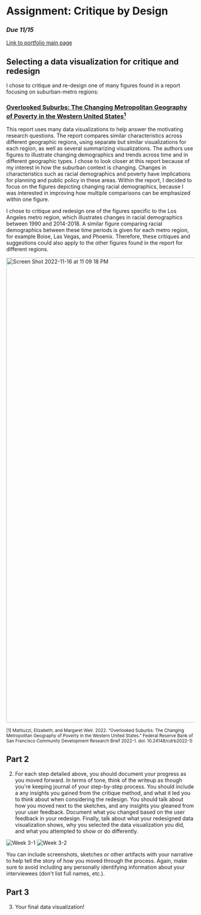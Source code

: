 # Assignment: Critique by Design
### *Due 11/15*
[Link to portfolio main page](/README.md)

## Selecting a data visualization for critique and redesign

I chose to critique and re-design one of many figures found in a report focusing on suburban-metro regions:
### [Overlooked Suburbs: The Changing Metropolitan Geography of Poverty in the Western United States<sup>1</sup>](https://www.frbsf.org/community-development/publications/community-development-research-briefs/2022/january/overlooked-suburbs-changing-metropolitan-geography-of-poverty-western-us/)

This report uses many data visualizations to help answer the motivating research questions. The report compares similar characteristics across different geographic regions, using separate but similar visualizations for each region, as well as several summarizing visualizations. The authors use figures to illustrate changing demographics and trends across time and in different geographic types. I chose to look closer at this report because of my interest in how the suburban context is changing. Changes in characteristics such as racial demographics and poverty have implications for planning and public policy in these areas. Within the report, I decided to focus on the figures depicting changing racial demographics, because I was interested in improving how multiple comparisons can be emphasized within one figure.

I chose to critique and redesign one of the figures specific to the Los Angeles metro region, which illustrates changes in racial demographics between 1990 and 2014-2018. A similar figure comparing racial demographics between these time periods is given for each metro region, for example Boise, Las Vegas, and Phoenix. Therefore, these critiques and suggestions could also apply to the other figures found in the report for different regions. 

<img width="1241" alt="Screen Shot 2022-11-16 at 11 09 18 PM" src="https://user-images.githubusercontent.com/117120584/202353774-3bbaf65e-ff22-4952-b17b-239601834737.png">

<sub> [1] Mattiuzzi, Elizabeth, and Margaret Weir. 2022. “Overlooked Suburbs: The Changing Metropolitan Geography of Poverty in the Western United States.” Federal Reserve Bank of San Francisco Community Development Research Brief 2022-1. doi: 10.24148/cdrb2022-1)</sub>

## Part 2
2. For each step detailed above, you should document your progress as you moved forward.  In terms of tone, think of the writeup as though you're keeping journal of your step-by-step process.   You should include a any insights you gained from the critique method, and what it led you to think about when considering the redesign.  You should talk about how you moved next to the sketches, and any insights you gleaned from your user feedback.  Document what you changed based on the user feedback in your redesign.  Finally, talk about what your redesigned data visualization shows, why you selected the data visualization you did, and what you attempted to show or do differently. 


![Week 3-1](https://user-images.githubusercontent.com/117120584/202338332-aa1cc17c-22be-4f32-9b30-db1ba73cbdbb.jpg)
![Week 3-2](https://user-images.githubusercontent.com/117120584/202338731-6c830929-31bc-4fc0-a1b7-96a123e1f320.jpg)




You can include screenshots, sketches or other artifacts with your narrative to help tell the story of how you moved through the process.  Again, make sure to avoid including any personally identifying information about your interviewees (don't list full names, etc.). 

## Part 3
3.  Your final data visualization!
<div class="flourish-embed flourish-chart" data-src="visualisation/11849793"><script src="https://public.flourish.studio/resources/embed.js"></script></div>
